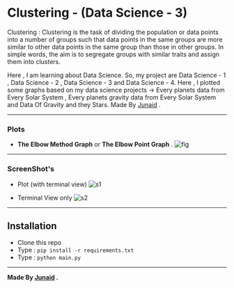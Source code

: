 # Clustering - (Data Science - 3)

Clustering : Clustering is the task of dividing the population or data points into a number of groups such that data points in the same groups are more similar to other data points in the same group than those in other groups. In simple words, the aim is to segregate groups with similar traits and assign them into clusters.

Here , I am learning about Data Science. So, my project are Data Science - 1 , Data Science - 2 , Data Science - 3 and Data Science - 4. Here , I plotted some graphs based on my data science projects -> Every planets data from Every Solar System , Every planets gravity data from Every Solar System and Data Of Gravity and they Stars. Made By [Junaid](https://abujuni.dev) .

---

### Plots

- **The Elbow Method Graph** or **The Elbow Point Graph** .
  ![fig](https://i.ibb.co/f0CS6G2/29233184d06c.png)

---

### ScreenShot's

- Plot (with terminal view)
  ![s1](https://i.ibb.co/4sxRdPR/dd100baac23f.png)

- Terminal View only
  ![s2](https://i.ibb.co/7gLp8VK/d5e5bd479868.png)

---

## Installation

- Clone this repo
- Type : `pip install -r requirements.txt`
- Type : `python main.py`

---

**Made By [Junaid](https://abujuni.dev) .**
